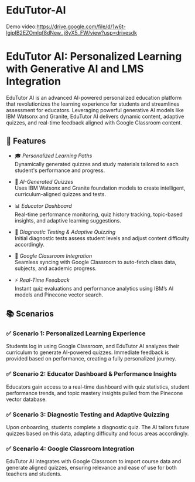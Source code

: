 # EduTutor-AI
Demo video:https://drive.google.com/file/d/1w6t-lgipIB2EZOmIqf8dNew_j8yX5_FW/view?usp=drivesdk

# EduTutor AI: Personalized Learning with Generative AI and LMS Integration

EduTutor AI is an advanced AI-powered personalized education platform that revolutionizes the learning experience for students and streamlines assessment for educators. Leveraging powerful generative AI models like IBM Watsonx and Granite, EduTutor AI delivers dynamic content, adaptive quizzes, and real-time feedback aligned with Google Classroom content.

## 🌟 Features

- 🎓 *Personalized Learning Paths*  
  Dynamically generated quizzes and study materials tailored to each student's performance and progress.

- 🧠 *AI-Generated Quizzes*  
  Uses IBM Watsonx and Granite foundation models to create intelligent, curriculum-aligned quizzes and tests.

- 📊 *Educator Dashboard*  
  Real-time performance monitoring, quiz history tracking, topic-based insights, and adaptive learning suggestions.

- 🧪 *Diagnostic Testing & Adaptive Quizzing*  
  Initial diagnostic tests assess student levels and adjust content difficulty accordingly.

- 🔗 *Google Classroom Integration*  
  Seamless syncing with Google Classroom to auto-fetch class data, subjects, and academic progress.

- ⚡ *Real-Time Feedback*  
  Instant quiz evaluations and performance analytics using IBM’s AI models and Pinecone vector search.

## 📚 Scenarios

### ✅ Scenario 1: Personalized Learning Experience
Students log in using Google Classroom, and EduTutor AI analyzes their curriculum to generate AI-powered quizzes. Immediate feedback is provided based on performance, creating a fully personalized journey.

### ✅ Scenario 2: Educator Dashboard & Performance Insights
Educators gain access to a real-time dashboard with quiz statistics, student performance trends, and topic mastery insights pulled from the Pinecone vector database.

### ✅ Scenario 3: Diagnostic Testing and Adaptive Quizzing
Upon onboarding, students complete a diagnostic quiz. The AI tailors future quizzes based on this data, adapting difficulty and focus areas accordingly.

### ✅ Scenario 4: Google Classroom Integration
EduTutor AI integrates with Google Classroom to import course data and generate aligned quizzes, ensuring relevance and ease of use for both teachers and students.
